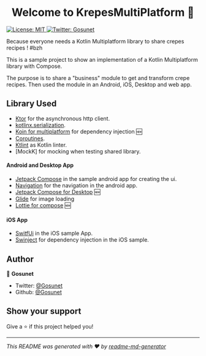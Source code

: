 <h1 align="center">Welcome to KrepesMultiPlatform 👋</h1>
<p>
  <a href="#" target="_blank">
    <img alt="License: MIT" src="https://img.shields.io/badge/License-MIT-yellow.svg" />
  </a>
  <a href="https://twitter.com/Gosunet" target="_blank">
    <img alt="Twitter: Gosunet" src="https://img.shields.io/twitter/follow/Gosunet.svg?style=social" />
  </a>
</p>

Because everyone needs a Kotlin Multiplatform library to share crepes recipes ! #bzh

This is a sample project to show an implementation of a Kotlin Multiplatform library with Compose.

The purpose is to share a "business" module to get and transform crepe recipes.
Then used the module in an Android, iOS, Desktop and web app.

## Library Used
- [Ktor](https://ktor.io/learn/) for the asynchronous http client.
- [kotlinx.serialization](https://github.com/Kotlin/kotlinx.serialization).
- [Koin for multiplatform](https://doc.insert-koin.io/#/setup/koin_mp) for dependency injection 🆕
- [Coroutines](https://kotlinlang.org/docs/reference/coroutines-overview.html).
- [Ktlint](https://github.com/pinterest/ktlint) as Kotlin linter.
- [MockK] for mocking when testing shared library.

#### Android and Desktop App
- [Jetpack Compose](https://developer.android.com/jetpack/compose) in the sample android app for creating the ui.
- [Navigation](https://developer.android.com/guide/navigation/) for the navigation in the android app.
- [Jetpack Compose for Desktop](https://www.jetbrains.com/lp/compose/) 🆕
- [Glide](https://github.com/bumptech/glide) for image loading
- [Lottie for compose](http://airbnb.io/lottie/#/android-compose) 🆕

#### iOS App
- [SwitfUi](https://developer.apple.com/xcode/swiftui/) in the iOS sample App.
- [Swinject](https://github.com/Swinject/Swinject) for dependency injection in the iOS sample.

## Author

👤 **Gosunet**

* Twitter: [@Gosunet](https://twitter.com/Gosunet)
* Github: [@Gosunet](https://github.com/Gosunet)

## Show your support

Give a ⭐️ if this project helped you!

***
_This README was generated with ❤️ by [readme-md-generator](https://github.com/kefranabg/readme-md-generator)_
